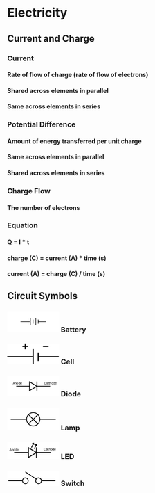 # Electricity
## Current and Charge
### Current
#### Rate of flow of charge (rate of flow of electrons)
#### Shared across elements in parallel
#### Same across elements in series
### Potential Difference
#### Amount of energy transferred per unit charge
#### Same across elements in parallel
#### Shared across elements in series
### Charge Flow
#### The number of electrons
### Equation
#### Q = I * t
#### charge (C) = current (A) * time (s)
#### current (A) = charge (C) / time (s)
## Circuit Symbols
### ![alt text](https://github.com/Nathan3-14/Science-Mindmap/blob/main/images/battery.png?raw=true) Battery
### ![alt text](https://github.com/Nathan3-14/Science-Mindmap/blob/main/images/cell.png?raw=true) Cell
### ![alt text](https://github.com/Nathan3-14/Science-Mindmap/blob/main/images/diode.png?raw=true) Diode
### ![alt text](https://github.com/Nathan3-14/Science-Mindmap/blob/main/images/lamp.png?raw=true) Lamp
### ![alt text](https://github.com/Nathan3-14/Science-Mindmap/blob/main/images/led.png?raw=true) LED
### ![alt text](https://github.com/Nathan3-14/Science-Mindmap/blob/main/images/switch.png?raw=true) Switch
